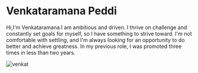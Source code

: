 # Venkataramana Peddi 

Hi,I'm Venkataramana.I am ambitious and driven. I thrive on challenge and constantly set goals for myself, so I have something to strive toward. I'm not comfortable with settling, and I'm always looking for an opportunity to do better and achieve greatness. In my previous role, I was promoted three times in less than two years.

![venkat](venkat.jpg)
